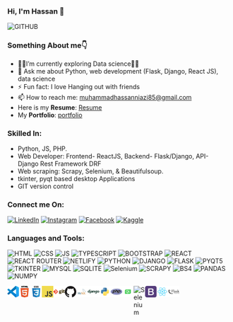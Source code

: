 ### Hi, I'm Hassan 👋

![GITHUB](https://user-images.githubusercontent.com/60311635/116221639-3bb32b80-a767-11eb-808f-ec6347e8501b.png)
### Something About me:point_down:

- :bowing_man:I’m currently exploring Data science:bowing_man:
- 💬 Ask me about Python, web development (Flask, Django, React JS), data science
- ⚡ Fun fact: I love Hanging out with friends
- 📫 How to reach me: muhammadhassanniazi85@gmail.com
- Here is my **Resume**: [Resume](https://drive.google.com/file/d/1Om_WVIF_NRQR8gNIiIGENYt5zoEXfJpx/view?usp=sharing)
- My **Portfolio**: [portfolio](https://mhassanportfolio.netlify.app/)

### Skilled In:

- Python, JS, PHP.
- Web Developer: Frontend- ReactJS, Backend- Flask/Django, API- Django Rest Framework DRF
- Web scraping: Scrapy, Selenium, & Beautifulsoup.
- tkinter, pyqt based desktop Applications
- GIT version control

### Connect me On:
[![LinkedIn](https://img.shields.io/badge/LinkedIn-0077B5?style=for-the-badge&logo=linkedin&logoColor=white)](http://linkedin.com/in/muhammad-hassan-niazi)
[![Instagram](https://img.shields.io/badge/Instagram-E4405F?style=for-the-badge&logo=instagram&logoColor=white)](https://www.instagram.com/hassan._.niaziii/)
[![Facebook](https://img.shields.io/badge/Facebook-1877F2?style=for-the-badge&logo=facebook&logoColor=white)](https://bit.ly/3dX3Nvo)
[![Kaggle](https://img.shields.io/badge/Kaggle-20BEFF?style=for-the-badge&logo=Kaggle&logoColor=white)](https://www.kaggle.com/muhammadhassanniazi)

### Languages and Tools:
![HTML](https://img.shields.io/badge/HTML5-E34F26?style=for-the-badge&logo=html5&logoColor=white)
![CSS](https://img.shields.io/badge/CSS3-1572B6?style=for-the-badge&logo=css3&logoColor=white)
![JS](https://img.shields.io/badge/JavaScript-323330?style=for-the-badge&logo=javascript&logoColor=F7DF1E)
![TYPESCRIPT](https://img.shields.io/badge/TypeScript-007ACC?style=for-the-badge&logo=typescript&logoColor=white)
![BOOTSTRAP](https://img.shields.io/badge/Bootstrap-563D7C?style=for-the-badge&logo=bootstrap&logoColor=white)
![REACT](https://img.shields.io/badge/React-20232A?style=for-the-badge&logo=react&logoColor=61DAFB)
![REACT ROUTER](https://img.shields.io/badge/React_Router-CA4245?style=for-the-badge&logo=react-router&logoColor=white)
![NETLIFY](https://img.shields.io/badge/Netlify-00C7B7?style=for-the-badge&logo=netlify&logoColor=white)
![PYTHON](https://img.shields.io/badge/Python-3776AB?style=for-the-badge&logo=python&logoColor=white)
![DJANGO](https://img.shields.io/badge/Django-092E20?style=for-the-badge&logo=django&logoColor=white)
![FLASK](https://img.shields.io/badge/Flask-000000?style=for-the-badge&logo=flask&logoColor=white)
![PYQT5](https://img.shields.io/static/v1?label=PYQT5&message=python%20desktop&color=orange)
![TKINTER](https://img.shields.io/static/v1?label=TKINTER&message=python%20desktop%20application&color=orange)
![MYSQL](https://img.shields.io/badge/MySQL-005C84?style=for-the-badge&logo=mysql&logoColor=white)
![SQLITE](https://img.shields.io/badge/SQLite-07405E?style=for-the-badge&logo=sqlite&logoColor=white)
![Selenium](https://img.shields.io/badge/selenium-092E20?style=for-the-badge&logo=selenium&logoColor=white)
![SCRAPY](https://img.shields.io/badge/Scrapy-6DB33F?style=for-the-badge&logo=Scrapy&logoColor=white)
![BS4](https://img.shields.io/badge/beautiful%20soup-14354C?style=for-the-badge&logo=bs4&logoColor=white)
![PANDAS](https://img.shields.io/badge/pandas-%2336465D.svg?&style=for-the-badge&logo=pandas&logoColor=white)
![NUMPY](https://img.shields.io/badge/numpy-3a464b?style=for-the-badge&logo=numpy&logoColor=white)

<img align="left" alt="Visual Studio Code" width="26px" src="https://raw.githubusercontent.com/github/explore/80688e429a7d4ef2fca1e82350fe8e3517d3494d/topics/visual-studio-code/visual-studio-code.png" />
<img align="left" alt="HTML5" width="26px" src="https://raw.githubusercontent.com/github/explore/80688e429a7d4ef2fca1e82350fe8e3517d3494d/topics/html/html.png" />
<img align="left" alt="CSS3" width="26px" src="https://raw.githubusercontent.com/github/explore/80688e429a7d4ef2fca1e82350fe8e3517d3494d/topics/css/css.png" />
<img align="left" alt="JavaScript" width="26px" src="https://raw.githubusercontent.com/github/explore/80688e429a7d4ef2fca1e82350fe8e3517d3494d/topics/javascript/javascript.png" />
<img align="left" alt="Git" width="26px" src="https://raw.githubusercontent.com/github/explore/80688e429a7d4ef2fca1e82350fe8e3517d3494d/topics/git/git.png" />
<img align="left" alt="GitHub" width="26px" src="https://raw.githubusercontent.com/github/explore/78df643247d429f6cc873026c0622819ad797942/topics/github/github.png" />
<img align="left" alt="MySQL" width="26px" src="https://raw.githubusercontent.com/github/explore/80688e429a7d4ef2fca1e82350fe8e3517d3494d/topics/mysql/mysql.png" />
<img align="left" alt="Django" width="26px" src="https://raw.githubusercontent.com/github/explore/80688e429a7d4ef2fca1e82350fe8e3517d3494d/topics/django/django.png" />
<img align="left" alt="Python" width="26px" src="https://raw.githubusercontent.com/github/explore/80688e429a7d4ef2fca1e82350fe8e3517d3494d/topics/python/python.png" />
<img align="left" alt="PHP" width="26px" src="https://raw.githubusercontent.com/github/explore/80688e429a7d4ef2fca1e82350fe8e3517d3494d/topics/php/php.png" />
<img align="left" alt="QT" width="26px" src="https://raw.githubusercontent.com/github/explore/80688e429a7d4ef2fca1e82350fe8e3517d3494d/topics/qt/qt.png" />
<img align="left" alt="Selenium" width="26px" src="https://camo.githubusercontent.com/bbd92eaef8705bfae20588a179ba0f7b25e6f18990cd332c4957b934a29f5d67/68747470733a2f2f75706c6f61642e77696b696d656469612e6f72672f77696b6970656469612f636f6d6d6f6e732f7468756d622f642f64352f53656c656e69756d5f4c6f676f2e706e672f38363170782d53656c656e69756d5f4c6f676f2e706e67" />
<img align="left" alt="QT" width="26px" src="https://raw.githubusercontent.com/github/explore/80688e429a7d4ef2fca1e82350fe8e3517d3494d/topics/bootstrap/bootstrap.png" />
<img align="left" alt="QT" width="26px" src="https://raw.githubusercontent.com/github/explore/80688e429a7d4ef2fca1e82350fe8e3517d3494d/topics/react/react.png" />
<img align="left" alt="QT" width="26px" src="https://raw.githubusercontent.com/github/explore/80688e429a7d4ef2fca1e82350fe8e3517d3494d/topics/flask/flask.png" />


[instagram]: https://www.instagram.com/hassan._.niaziii/
[facebook]: https://bit.ly/3dX3Nvo
[linkedin]: http://linkedin.com/in/muhammad-hassan-niazi


<!--
**Mhassanniazi/Mhassanniazi** is a ✨ _special_ ✨ repository because its `README.md` (this file) appears on your GitHub profile.

